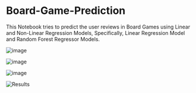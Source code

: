 # Board-Game-Prediction
This Notebook tries to predict the user reviews in Board Games using Linear and Non-Linear Regression Models, 
Specifically, Linear Regression Model and Random Forest Regressor Models.

![image](https://user-images.githubusercontent.com/61507583/209857187-b0920388-fc61-4b21-9eb8-14eb8fde7f98.png)

![image](https://user-images.githubusercontent.com/61507583/209857342-e65522ba-7648-4f97-9c72-3706876c6bd0.png)

![image](https://user-images.githubusercontent.com/61507583/209857112-283b6b13-ed66-4d32-bfa5-b3e249ecb7d4.png)

![Results](https://user-images.githubusercontent.com/61507583/209858180-32e1ee03-24fd-4b21-b2ad-fc33a8ee1b62.png)


